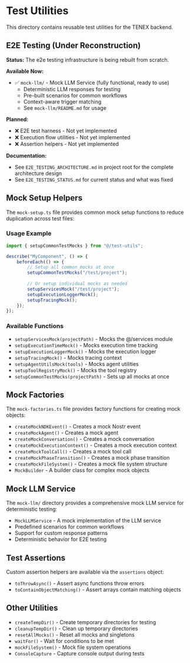 # Test Utilities

This directory contains reusable test utilities for the TENEX backend.

## E2E Testing (Under Reconstruction)

**Status:** The e2e testing infrastructure is being rebuilt from scratch.

**Available Now:**
- ✅ `mock-llm/` - Mock LLM Service (fully functional, ready to use)
  - Deterministic LLM responses for testing
  - Pre-built scenarios for common workflows
  - Context-aware trigger matching
  - See `mock-llm/README.md` for usage

**Planned:**
- ❌ E2E test harness - Not yet implemented
- ❌ Execution flow utilities - Not yet implemented
- ❌ Assertion helpers - Not yet implemented

**Documentation:**
- See `E2E_TESTING_ARCHITECTURE.md` in project root for the complete architecture design
- See `E2E_TESTING_STATUS.md` for current status and what was fixed

## Mock Setup Helpers

The `mock-setup.ts` file provides common mock setup functions to reduce duplication across test files:

### Usage Example

```typescript
import { setupCommonTestMocks } from "@/test-utils";

describe("MyComponent", () => {
    beforeEach(() => {
        // Setup all common mocks at once
        setupCommonTestMocks("/test/project");
        
        // Or setup individual mocks as needed
        setupServicesMock("/test/project");
        setupExecutionLoggerMock();
        setupTracingMock();
    });
});
```

### Available Functions

- `setupServicesMock(projectPath)` - Mocks the @/services module
- `setupExecutionTimeMock()` - Mocks execution time tracking
- `setupExecutionLoggerMock()` - Mocks the execution logger
- `setupTracingMock()` - Mocks tracing context
- `setupAgentUtilsMock(tools)` - Mocks agent utilities
- `setupToolRegistryMock()` - Mocks the tool registry
- `setupCommonTestMocks(projectPath)` - Sets up all mocks at once

## Mock Factories

The `mock-factories.ts` file provides factory functions for creating mock objects:

- `createMockNDKEvent()` - Creates a mock Nostr event
- `createMockAgent()` - Creates a mock agent
- `createMockConversation()` - Creates a mock conversation
- `createMockExecutionContext()` - Creates a mock execution context
- `createMockToolCall()` - Creates a mock tool call
- `createMockPhaseTransition()` - Creates a mock phase transition
- `createMockFileSystem()` - Creates a mock file system structure
- `MockBuilder` - A builder class for complex mock objects

## Mock LLM Service

The `mock-llm/` directory provides a comprehensive mock LLM service for deterministic testing:

- `MockLLMService` - A mock implementation of the LLM service
- Predefined scenarios for common workflows
- Support for custom response patterns
- Deterministic behavior for E2E testing

## Test Assertions

Custom assertion helpers are available via the `assertions` object:

- `toThrowAsync()` - Assert async functions throw errors
- `toContainObjectMatching()` - Assert arrays contain matching objects

## Other Utilities

- `createTempDir()` - Create temporary directories for testing
- `cleanupTempDir()` - Clean up temporary directories
- `resetAllMocks()` - Reset all mocks and singletons
- `waitFor()` - Wait for conditions to be met
- `mockFileSystem()` - Mock file system operations
- `ConsoleCapture` - Capture console output during tests